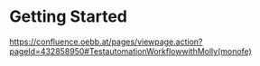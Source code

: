 # Getting Started

https://confluence.oebb.at/pages/viewpage.action?pageId=432858950#TestautomationWorkflowwithMolly(monofe)
